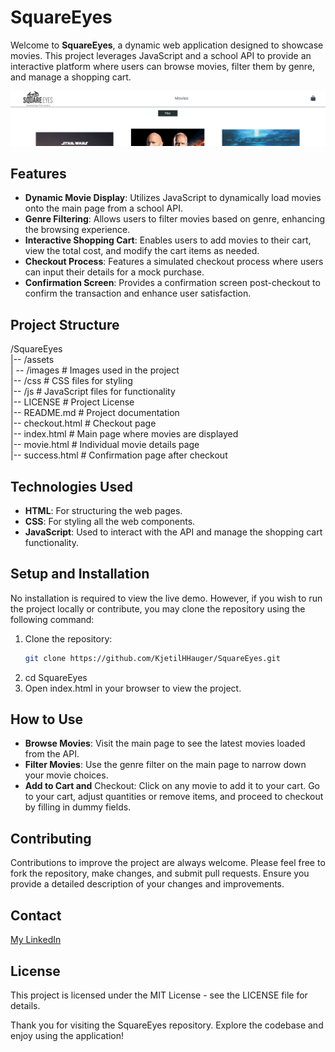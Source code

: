 # SquareEyes

Welcome to **SquareEyes**, a dynamic web application designed to showcase movies. This project leverages JavaScript and a school API to provide an interactive platform where users can browse movies, filter them by genre, and manage a shopping cart.

![Project Image](assets/images/readme.png)

## Features

- **Dynamic Movie Display**: Utilizes JavaScript to dynamically load movies onto the main page from a school API.
- **Genre Filtering**: Allows users to filter movies based on genre, enhancing the browsing experience.
- **Interactive Shopping Cart**: Enables users to add movies to their cart, view the total cost, and modify the cart items as needed.
- **Checkout Process**: Features a simulated checkout process where users can input their details for a mock purchase.
- **Confirmation Screen**: Provides a confirmation screen post-checkout to confirm the transaction and enhance user satisfaction.

## Project Structure

/SquareEyes<br>
|-- /assets<br>
|  -- /images # Images used in the project<br>
|-- /css # CSS files for styling<br>
|-- /js # JavaScript files for functionality<br>
|-- LICENSE # Project License<br>
|-- README.md # Project documentation<br>
|-- checkout.html # Checkout page<br>
|-- index.html # Main page where movies are displayed<br>
|-- movie.html # Individual movie details page<br>
|-- success.html # Confirmation page after checkout<br>


## Technologies Used

- **HTML**: For structuring the web pages.
- **CSS**: For styling all the web components.
- **JavaScript**: Used to interact with the API and manage the shopping cart functionality.

## Setup and Installation

No installation is required to view the live demo. However, if you wish to run the project locally or contribute, you may clone the repository using the following command:

1. Clone the repository:
   ```bash
   git clone https://github.com/KjetilHHauger/SquareEyes.git
2. cd SquareEyes
3. Open index.html in your browser to view the project.

## How to Use
- **Browse Movies**: Visit the main page to see the latest movies loaded from the API.
- **Filter Movies**: Use the genre filter on the main page to narrow down your movie choices.
- **Add to Cart and** Checkout: Click on any movie to add it to your cart. Go to your cart, adjust quantities or remove items, and proceed to checkout by filling in dummy fields.

## Contributing
Contributions to improve the project are always welcome. Please feel free to fork the repository, make changes, and submit pull requests. Ensure you provide a detailed description of your changes and improvements.

## Contact
[My LinkedIn](https://www.linkedin.com/in/kjetil-harneshaug-hauger-00851084/)

## License
This project is licensed under the MIT License - see the LICENSE file for details.

Thank you for visiting the SquareEyes repository. Explore the codebase and enjoy using the application!
